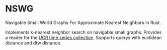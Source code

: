 # NSWG
Navigable Small World Graphs For Approximate Nearest Neighbors In Rust.

Implements k-nearest neighbor search on navigable small graphs.
Provides a reader for the [UCR time series collection](https://www.cs.ucr.edu/~eamonn/time_series_data_2018/).
Supports querys with euclidean distance and dtw distance.

